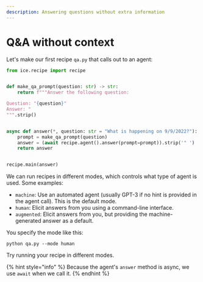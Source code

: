 ```yaml
---
description: Answering questions without extra information
---
```


# Q\&A without context

Let's make our first recipe `qa.py` that calls out to an agent:

```python
from ice.recipe import recipe


def make_qa_prompt(question: str) -> str:
    return f"""Answer the following question:

Question: "{question}"
Answer: "
""".strip()


async def answer(*, question: str = "What is happening on 9/9/2022?"):
    prompt = make_qa_prompt(question)
    answer = (await recipe.agent().answer(prompt=prompt)).strip('" ')
    return answer


recipe.main(answer)
```

We can run recipes in different modes, which controls what type of agent is used. Some examples:

* `machine`: Use an automated agent (usually GPT-3 if no hint is provided in the agent call). This is the default mode.
* `human`: Elicit answers from you using a command-line interface.
* `augmented`: Elicit answers from you, but providing the machine-generated answer as a default.

You specify the mode like this:

```shell
python qa.py --mode human
```

Try running your recipe in different modes.

{% hint style="info" %}
Because the agent's `answer` method is async, we use `await` when we call it.
{% endhint %}
